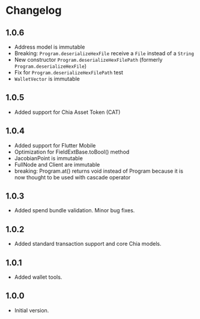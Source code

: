 # Changelog

## 1.0.6

- Address model is immutable
- Breaking: `Program.deserializeHexFile` receive a `File` instead of a `String`
- New constructor `Program.deserializeHexFilePath` (formerly `Program.deserializeHexFile`)
- Fix for `Program.deserializeHexFilePath` test
- `WalletVector` is immutable

## 1.0.5

- Added support for Chia Asset Token (CAT)

## 1.0.4

- Added support for Flutter Mobile
- Optimization for FieldExtBase.toBool() method
- JacobianPoint is immutable
- FullNode and Client are immutable
- breaking: Program.at() returns void instead of Program because it is now thought to be used with cascade operator

## 1.0.3

- Added spend bundle validation. Minor bug fixes.

## 1.0.2

- Added standard transaction support and core Chia models.

## 1.0.1

- Added wallet tools.

## 1.0.0

- Initial version.
